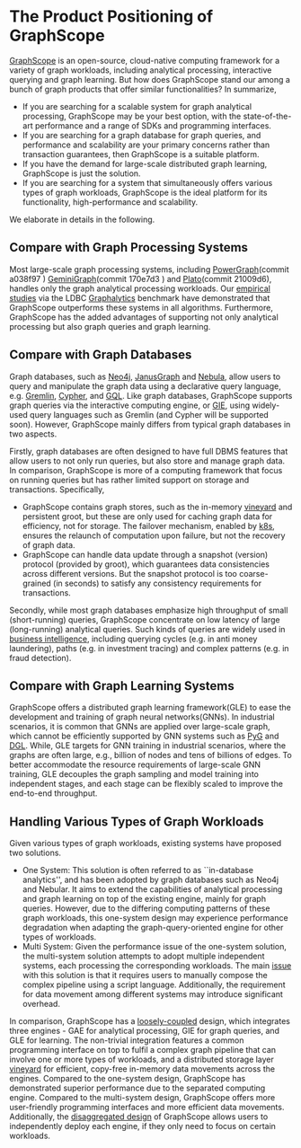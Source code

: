 # The Product Positioning of GraphScope

[GraphScope](./overview.md) is an open-source, cloud-native computing framework for a variety of graph workloads,
including analytical processing, interactive querying and graph learning. But how does GraphScope stand our
among a bunch of graph products that offer similar functionalities? In summarize,
- If you are searching for a scalable system for graph analytical processing, GraphScope may be your best option,
with the state-of-the-art performance and a range of SDKs and programming interfaces.
- If you are searching for a graph database for graph queries, and performance and scalability are your primary concerns
rather than transaction guarantees, then GraphScope is a suitable platform.
- If you have the demand for large-scale distributed graph learning, GraphScope is just the solution.
- If you are searching for a system that simultaneously offers various types of graph workloads, GraphScope
is the ideal platform for its functionality, high-performance and scalability.

We elaborate in details in the following.

## Compare with Graph Processing Systems
Most large-scale graph processing systems, including [PowerGraph](https://github.com/jegonzal/PowerGraph)(commit a038f97
) [GeminiGraph](https://github.com/thu-pacman/GeminiGraph)(commit 170e7d3
) and [Plato](https://github.com/Tencent/plato)(commit 21009d6), handles only the graph analytical processing workloads.
Our [empirical studies](./performance_and_benchmark.md) via the LDBC [Graphalytics](http://graphalytics.org/) benchmark
have demonstrated that GraphScope outperforms these systems in all algorithms.
Furthermore, GraphScope has the added advantages of supporting
not only analytical processing but also graph queries and graph learning.

## Compare with Graph Databases
Graph databases, such as [Neo4j](https://neo4j.com/), [JanusGraph](http://www.janusgraph.cn/) and [Nebula](https://www.nebula-graph.com.cn/),
allow users to query and manipulate the graph data using a declarative query language, e.g.
[Gremlin](https://tinkerpop.apache.org/gremlin.html), [Cypher](https://neo4j.com/developer/cypher/), and [GQL](https://www.gqlstandards.org/).
Like graph databases, GraphScope supports graph queries via the interactive computing engine, or [GIE](./graphscope_for_graph_queries.md),
using widely-used query languages such as Gremlin (and Cypher will be supported soon).
However, GraphScope mainly differs from typical graph databases in two aspects.

Firstly, graph databases are often designed to have full DBMS features that allow users to not only
run queries, but also store and manage graph data. In comparison, GraphScope is more of a computing
framework that focus on running queries but has rather limited support on storage and transactions.
Specifically,
 - GraphScope contains graph stores, such as the in-memory [vineyard](https://v6d.io) and persistent groot,
  but these are only used for caching graph data for efficiency, not for storage. The failover mechanism,
  enabled by [k8s](https://kubernetes.io/), ensures the relaunch of computation upon failure, but not
  the recovery of graph data.
 - GraphScope can handle data update through a snapshot (version) protocol (provided by groot), which guarantees
  data consistencies across different versions. But the snapshot protocol is too coarse-grained (in seconds)
  to satisfy any consistency requirements for transactions.

Secondly, while most graph databases emphasize high throughput of small (short-running) queries, GraphScope
concentrate on low latency of large (long-running) analytical queries. Such kinds of queries
are widely used in [business intelligence](https://ldbcouncil.org/benchmarks/snb/),
including querying cycles (e.g. in anti money laundering),
paths (e.g. in investment tracing) and complex patterns (e.g. in fraud detection).

## Compare with Graph Learning Systems
GraphScope offers a distributed graph learning framework(GLE) to ease the development and training
of graph neural networks(GNNs). In industrial scenarios, it is common that GNNs are applied over large-scale graph,
which cannot be efficiently supported by GNN systems such as [PyG](https://github.com/pyg-team/pytorch_geometric)
and [DGL](https://github.com/dmlc/dgl). While, GLE targets for GNN training in industrial scenarios,
where the graphs are often large, e.g., billion of nodes and tens of billions of edges.
To better accommodate the resource requirements of large-scale GNN training, GLE decouples the graph
sampling and model training into independent stages, and each stage can be flexibly scaled to improve
the end-to-end throughput.


## Handling Various Types of Graph Workloads
Given various types of graph workloads, existing systems have proposed two solutions.

- One System: This solution is often referred to as ``in-database
  analytics'', and has been adopted by graph databases such as Neo4j and Nebular. It aims to
  extend the capabilities of analytical processing and graph learning on top of the existing
  engine, mainly for graph queries. However, due to the differing computing patterns of these graph
  workloads, this one-system design may experience performance degradation when adapting the
  graph-query-oriented engine for other types of workloads.
- Multi System: Given the performance issue of the one-system solution, the multi-system solution
  attempts to adopt multiple independent systems, each processing the corresponding workloads.
  The main [issue](./overview.md) with this solution is that it requires users to manually compose the complex
  pipeline using a script language. Additionally, the requirement
  for data movement among different systems may introduce significant overhead.

In comparison, GraphScope has a [loosely-coupled](./overview.md) design, which integrates three
engines - GAE for analytical processing, GIE for graph queries, and GLE for learning.
The non-trivial integration features a common programming interface on top to fulfil a complex graph pipeline that can involve
one or more types of workloads, and a distributed storage layer [vineyard](https://v6d.io) for
efficient, copy-free in-memory data movements across the engines. Compared to the one-system design,
GraphScope has demonstrated superior performance due to the separated computing engine.
Compared to the multi-system design, GraphScope offers more user-friendly programming
interfaces and more efficient data movements. Additionally, the [disaggregated design](./overview.md) of
GraphScope allows users to independently deploy each engine, if they only need to focus on certain workloads.

